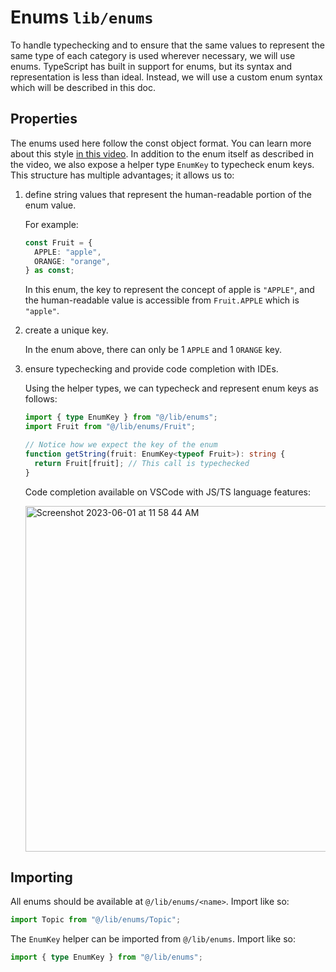 # Enums `lib/enums`

To handle typechecking and to ensure that the same values to represent the same type of each category is used wherever necessary, we will use enums. TypeScript has built in support for enums, but its syntax and representation is less than ideal. Instead, we will use a custom enum syntax which will be described in this doc.

## Properties

The enums used here follow the const object format. You can learn more about this style [in this video](https://www.youtube.com/watch?v=jjMbPt_H3RQ). In addition to the enum itself as described in the video, we also expose a helper type `EnumKey` to typecheck enum keys. This structure has multiple advantages; it allows us to:

1. define string values that represent the human-readable portion of the enum value.

   For example:

   ```typescript
   const Fruit = {
     APPLE: "apple",
     ORANGE: "orange",
   } as const;
   ```

   In this enum, the key to represent the concept of apple is `"APPLE"`, and the human-readable value is accessible from `Fruit.APPLE` which is `"apple"`.

2. create a unique key.

   In the enum above, there can only be 1 `APPLE` and 1 `ORANGE` key.

3. ensure typechecking and provide code completion with IDEs.

   Using the helper types, we can typecheck and represent enum keys as follows:

   ```typescript
   import { type EnumKey } from "@/lib/enums";
   import Fruit from "@/lib/enums/Fruit";

   // Notice how we expect the key of the enum
   function getString(fruit: EnumKey<typeof Fruit>): string {
     return Fruit[fruit]; // This call is typechecked
   }
   ```

   Code completion available on VSCode with JS/TS language features:
   
   <img width="553" alt="Screenshot 2023-06-01 at 11 58 44 AM" src="https://github.com/SciQuel/SciQuel/assets/17174688/345b5ee8-1d13-4c95-ba99-a3272705d434">


## Importing

All enums should be available at `@/lib/enums/<name>`. Import like so:

```typescript
import Topic from "@/lib/enums/Topic";
```

The `EnumKey` helper can be imported from `@/lib/enums`. Import like so:

```typescript
import { type EnumKey } from "@/lib/enums";
```

